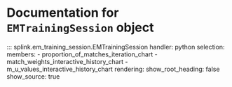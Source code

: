 # Documentation for `EMTrainingSession` object

::: splink.em_training_session.EMTrainingSession
    handler: python
    selection:
      members:
        - proportion_of_matches_iteration_chart
        - match_weights_interactive_history_chart
        - m_u_values_interactive_history_chart
    rendering:
      show_root_heading: false
      show_source: true